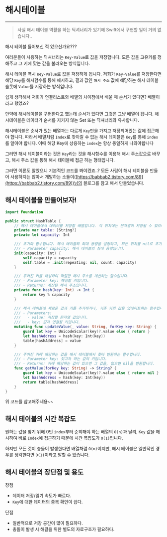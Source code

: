 # 해시테이블

---

> 사실 해시 테이블 역활을 하는 딕셔너리가 있기에 Swift에서 구현할 일이 거의 없습니다..
> 

해시 테이블 들어보신 적 있으신가요???

여러분들이 사용하는 딕셔너리는 `Key-Value`로 값을 저장합니다. 모든 값을 고유키를 정해주고 그 키에 맞는 값을 불러오는 방식입니다.

해시 테이블 역시 `Key-Value`로 값을 저장하게 됩니다. 저희가 `Key-Value`를 저장한다면 해당 `Key`를 해시함수를 통해 해시하고, 결과 값인 `해시 주소` 값에 해당하는 해시 테이블 슬롯에 `Value`를 저장하는 방식입니다.

쉽게 생각해서 저희가 연결리스트와 배열의 차이점에서 배울 때 순서가 있다면? 배열이라고 했었죠?

만약에 해시테이블을 구현한다고 했는데 순서가 있다면 그것은 그냥 배열이 됩니다. 해시테이블은 데이터가 순서를 지키지 않는 Set 또는 딕셔너리와 유사합니다.

해시테이블은 순서가 있는 배열과는 다르게 `Key`만을 가지고 저장되어있는 값에 접근해야 합니다. 따라서 배열처럼 `Index`로 찾아갈 수 없는 해시 테이블은 `Key`를 통해 `index`를 알아야 합니다. 이때 해당 Key에 상응하는 `index`는 항상 동일하게 나와야합니다

그러면 해시 테이블이라는 것은 `Key`라는 것을 해시함수를 이용해 해시 주소값으로 바꾸고, 해시 주소 값을 통해 해시 테이블에 접근 하는 형태입니다.

그러면 이론도 알았으니 기본적인 코드를 봐야겠죠..?
모든 사람이 해시 테이블을 만들어 사용하지는 않아서 개발하는 소들이([https://babbab2.tistory.com/89](https://babbab2.tistory.com/89))님의 블로그를 참고 해서 만들었습니다.

## 해시 테이블을 만들어보자!

```swift
import Foundation

public struct HashTable {
    // 해시 테이블에서 데이터를 저장할 배열입니다. 각 위치에는 문자열이 저장될 수 있으며, 값이 없는 경우 nil로 표시됩니다.
    private var table: [String?]
    private let capacity: Int

    /// 초기화 함수입니다. 해시 테이블의 최대 용량을 설정하고, 모든 위치를 nil로 초기화합니다.
    /// - Parameter capacity: 해시 테이블의 최대 용량입니다.
    init(capacity: Int) {
        self.capacity = capacity
        self.table = .init(repeating: nil, count: capacity)
    }

    /// 주어진 키를 해싱하여 적절한 해시 주소를 계산하는 함수입니다.
    /// - Parameter key: 해싱할 키입니다.
    /// - Returns: 계산된 해시 주소입니다.
    private func hash(key: Int) -> Int {
        return key % capacity
    }

    /// 해시 테이블에 새로운 값과 키를 추가하거나, 기존 키의 값을 업데이트하는 함수입니다.
    /// - Parameters:
    ///   - value: 저장할 문자열 값입니다.
    ///   - key: 값과 연결될 키입니다.
    mutating func updateValue(_ value: String, forKey key: String) {
        guard let key = UnicodeScalar(key)?.value else { return }
        let hashAddress = hash(key: Int(key))
        table[hashAddress] = value
    }

    /// 주어진 키에 해당하는 값을 해시 테이블에서 찾아 반환하는 함수입니다.
    /// - Parameter key: 찾고자 하는 값의 키입니다.
    /// - Returns: 키에 해당하는 값이 있으면 그 값을, 없으면 nil을 반환합니다.
    func getValue(forKey key: String) -> String? {
        guard let key = UnicodeScalar(key)?.value else { return nil }
        let hashAddress = hash(key: Int(key))
        return table[hashAddress]
    }
}

```

위 코드를 참고해주세용~~

## 해시 테이블의 시간 복잡도

원하는 값을 찾기 위해 0번 `index`부터 순회해야 하는 배열의 `O(n)`과 달리,
`Key` 값을 해시하여 바로 `Index`에 접근하기 때문에 시간 복잡도가 `O(1)`입니다.

하지만 모든 것이 충돌이 발생한다면 배열처럼 `O(n)`이지만, 해시 테이블은 일반적인 경우를 생각한다면 `O(1)`이라고 말할 수 있습니다.

## 해시 테이블의 장단점 및 용도

장점

- 데이터 저장/읽기 속도가 빠르다.
- `Key`에 대한 데이터의 중복 확인이 쉽다.

단점

- 일반적으로 저장 공간이 많이 필요하다.
- 충돌이 발생 시 해결을 위한 별도의 자료구조가 필요하다.